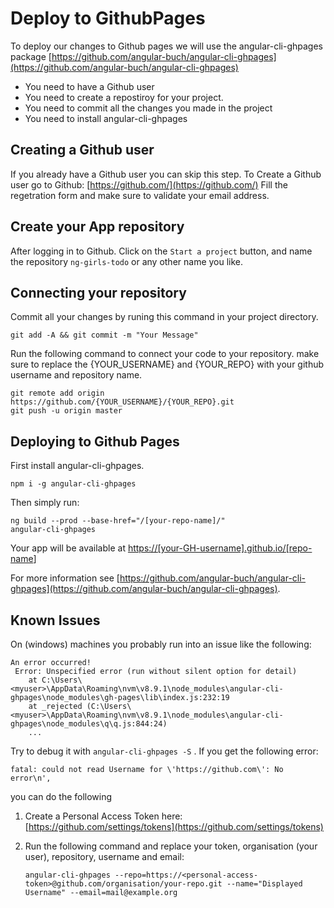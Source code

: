 # Deploy to GithubPages

To deploy our changes to Github pages we will use the angular-cli-ghpages package [https://github.com/angular-buch/angular-cli-ghpages](https://github.com/angular-buch/angular-cli-ghpages)

* You need to have a Github user
* You need to create a repostiroy for your project.
* You need to commit all the changes you made in the project
* You need to install angular-cli-ghpages

## Creating a Github user

If you already have a Github user you can skip this step. To Create a Github user go to Github: [https://github.com/](https://github.com/) Fill the regetration form and make sure to validate your email address.

## Create your App repository

After logging in to Github. Click on the `Start a project` button, and name the repository `ng-girls-todo` or any other name you like.

## Connecting your repository

Commit all your changes by runing this command in your project directory.

```text
git add -A && git commit -m "Your Message"
```

Run the following command to connect your code to your repository. make sure to replace the {YOUR\_USERNAME} and {YOUR\_REPO} with your github username and repository name.

```text
git remote add origin https://github.com/{YOUR_USERNAME}/{YOUR_REPO}.git
git push -u origin master
```

## Deploying to Github Pages

First install angular-cli-ghpages.

```text
npm i -g angular-cli-ghpages
```

Then simply run:

```text
ng build --prod --base-href="/[your-repo-name]/"
angular-cli-ghpages
```

Your app will be available at [https://\[your-GH-username\].github.io/\[repo-name](https://[your-GH-username].github.io/[repo-name)\]

For more information see [https://github.com/angular-buch/angular-cli-ghpages](https://github.com/angular-buch/angular-cli-ghpages).

## Known Issues

On \(windows\) machines you probably run into an issue like the following:

```text
An error occurred!
 Error: Unspecified error (run without silent option for detail)
    at C:\Users\<myuser>\AppData\Roaming\nvm\v8.9.1\node_modules\angular-cli-ghpages\node_modules\gh-pages\lib\index.js:232:19
    at _rejected (C:\Users\<myuser>\AppData\Roaming\nvm\v8.9.1\node_modules\angular-cli-ghpages\node_modules\q\q.js:844:24)
    ...
```

Try to debug it with `angular-cli-ghpages -S` . If you get the following error:

```text
fatal: could not read Username for \'https://github.com\': No error\n',
```

you can do the following

1. Create a Personal Access Token here: [https://github.com/settings/tokens](https://github.com/settings/tokens)
2. Run the following command and replace your token, organisation \(your user\), repository, username and email:

   ```text
   angular-cli-ghpages --repo=https://<personal-access-token>@github.com/organisation/your-repo.git --name="Displayed Username" --email=mail@example.org
   ```


